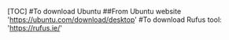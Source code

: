 [TOC]
#To download Ubuntu 
##From Ubuntu website 
'https://ubuntu.com/download/desktop'
#To download Rufus tool:
'https://rufus.ie/'


